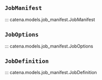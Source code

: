## <a name="job_manifest"></a><code>JobManifest</code>
::: catena.models.job_manifest.JobManifest

## <a name='job_opts_manifest'></a><code>JobOptions</code>
::: catena.models.job_manifest.JobOptions

## <a name='job_def_manifest'></a><code>JobDefinition</code>
::: catena.models.job_manifest.JobDefinition

